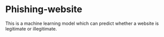 # Phishing-website
This is a machine learning model which can predict whether a website is legitimate or illegitimate.
